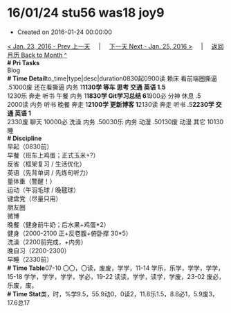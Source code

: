 # 16/01/24 stu56 was18 joy9

* Created on 2016-01-24 00:00:00

[&lt; Jan. 23, 2016 - Prev 上一天](d23.md)     \|     [下一天 Next - Jan. 25, 2016 &gt;](d25.md)     \|     [返回月历 Back to Month ^](index.md)   
**\# Pri Tasks**  
Blog  
**\# Time Detail**to\_time\|type\|desc\|duration0830起0900读 赖床 看前端圈撕逼 .51000废 还在看撕逼 内务 1**1130学 等车 思考 交通 英语 1.5**  
1230乐 奔走 听书 午餐 内务 1**1830学 Git学习总结 6**1900必 分神 休息 .5  
2000读 内务 听书 晚餐 奔走 1**2100学 更新博客 1**2130读 奔走 听书 .5**2230学 交通 英语 1**  
2330废 聊天 10000必 洗澡 内务 .50030乐 内务 动漫 .50130废 动漫 其它 10130睡  
**\# Discipline**  
早起（0830前）  
早餐（班车上鸡蛋；正式玉米+?）  
反省（框架复习 / 生活优化）  
英语（先背单词 / 先炼句听力）  
量体重（警醒！）  
运动（午羽毛球 / 晚毽球）  
键盘党（尽量只用）  
朋友圈  
微博  
晚餐（健身前牛奶；后水果+鸡蛋\*2）  
健身（2000-2100 正+反卷腹+俯卧撑 30\*5）  
洗澡（2200前完成，+内务）  
晚自习（2200-2300）  
早睡（2330前）  
**\# Time Table**07-10 〇〇，〇读，废废，学学，11-14 学乐，乐学，学学，学学，15-18 学学，学学，学学，学必，19-22 读读，学学，读学，学废，23-02 废必，乐废，废。  
**\# Time Stat**类，时，%学9.5，55.9动0，0读2，11.8乐1.5，8.8必1，5.9废3，17.6总17

